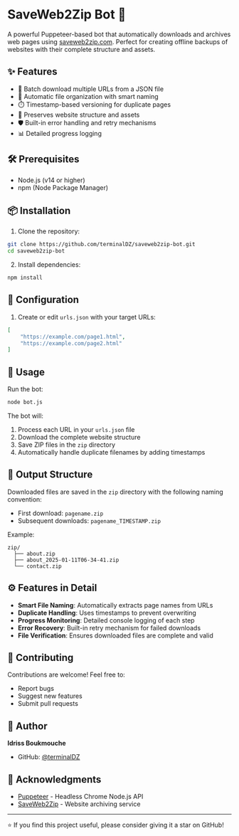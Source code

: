 # SaveWeb2Zip Bot 🤖

A powerful Puppeteer-based bot that automatically downloads and archives web pages using [saveweb2zip.com](https://saveweb2zip.com/en). Perfect for creating offline backups of websites with their complete structure and assets.

## ✨ Features

- 🚀 Batch download multiple URLs from a JSON file
- 📁 Automatic file organization with smart naming
- ⏱️ Timestamp-based versioning for duplicate pages
- 🔄 Preserves website structure and assets
- 🛡️ Built-in error handling and retry mechanisms
- 📊 Detailed progress logging

## 🛠️ Prerequisites

- Node.js (v14 or higher)
- npm (Node Package Manager)

## 📦 Installation

1. Clone the repository:
```bash
git clone https://github.com/terminalDZ/saveweb2zip-bot.git
cd saveweb2zip-bot
```

2. Install dependencies:
```bash
npm install
```

## 📝 Configuration

1. Create or edit `urls.json` with your target URLs:
```json
[
    "https://example.com/page1.html",
    "https://example.com/page2.html"
]
```

## 🚀 Usage

Run the bot:
```bash
node bot.js
```

The bot will:
1. Process each URL in your `urls.json` file
2. Download the complete website structure
3. Save ZIP files in the `zip` directory
4. Automatically handle duplicate filenames by adding timestamps

## 📂 Output Structure

Downloaded files are saved in the `zip` directory with the following naming convention:
- First download: `pagename.zip`
- Subsequent downloads: `pagename_TIMESTAMP.zip`

Example:
```
zip/
  ├── about.zip
  ├── about_2025-01-11T06-34-41.zip
  └── contact.zip
```

## ⚙️ Features in Detail

- **Smart File Naming**: Automatically extracts page names from URLs
- **Duplicate Handling**: Uses timestamps to prevent overwriting
- **Progress Monitoring**: Detailed console logging of each step
- **Error Recovery**: Built-in retry mechanism for failed downloads
- **File Verification**: Ensures downloaded files are complete and valid

## 🤝 Contributing

Contributions are welcome! Feel free to:
- Report bugs
- Suggest new features
- Submit pull requests

## 👤 Author

**Idriss Boukmouche**
- GitHub: [@terminalDZ](https://github.com/terminalDZ)

## 🙏 Acknowledgments

- [Puppeteer](https://pptr.dev/) - Headless Chrome Node.js API
- [SaveWeb2Zip](https://saveweb2zip.com) - Website archiving service

---
⭐️ If you find this project useful, please consider giving it a star on GitHub!
